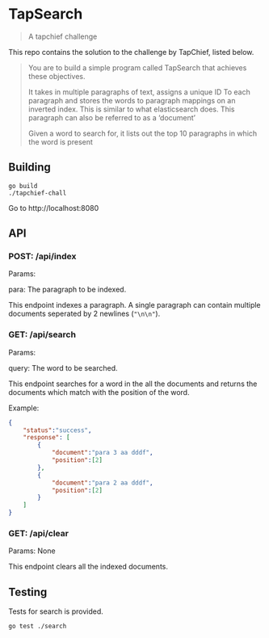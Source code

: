 # TapSearch

> A tapchief challenge

This repo contains the solution to the challenge by TapChief, listed below.

> You are to build a simple program called TapSearch that achieves these objectives.
>
> It takes in multiple paragraphs of text, assigns a unique ID To each paragraph and stores the words to paragraph mappings on an inverted index. This is similar to what elasticsearch does. This paragraph can also be referred to as a ‘document’
>
> Given a word to search for, it lists out the top 10 paragraphs in which the word is present

## Building

```
go build 
./tapchief-chall
```

Go to http://localhost:8080

## API

### POST: /api/index

Params:

para: The paragraph to be indexed.


This endpoint indexes a paragraph. A single paragraph can contain multiple documents seperated by 2 newlines (`"\n\n"`).

### GET: /api/search

Params:

query: The word to be searched.

This endpoint searches for a word in the all the documents and returns the documents which match with the position of the word.

Example:

```json
{
    "status":"success",
    "response": [
        {
            "document":"para 3 aa dddf",
            "position":[2]
        },
        {
            "document":"para 2 aa dddf",
            "position":[2]
        }
    ]
}
```

### GET: /api/clear

Params: None

This endpoint clears all the indexed documents.


## Testing

Tests for search is provided.

```
go test ./search
```